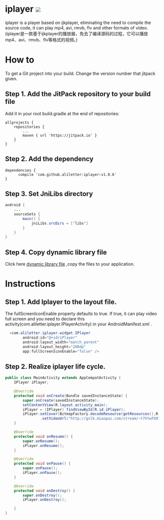 # iplayer [![](https://jitpack.io/v/aliletter/iplayer.svg)](https://jitpack.io/#aliletter/iplayer)
iplayer is a player based on ijkplayer, eliminating the need to compile the source code, it can play mp4, avi, rmvb, flv and other formats of video.(iplayer是一款基于ijkplayer的播放器，免去了编译源码的过程，它可以播放mp4、avi、rmvb、flv等格式的视频。)
# How to
To get a Git project into your build. Change the version number that jitpack given.
## Step 1. Add the JitPack repository to your build file
Add it in your root build.gradle at the end of repositories:

	allprojects {
		repositories {
			...
			maven { url 'https://jitpack.io' }
		}
	}
  
## Step 2. Add the dependency

	dependencies {
          compile 'com.github.aliletter:iplayer:v1.0.6'
	}
## Step 3. Set JniLibs directory

```Java
android {
    ...
    sourceSets {
        main() {
            jniLibs.srcDirs = ['libs']
        }
    }
}

```
## Step 4. Copy dynamic library file
Click here [dynamic library file](https://github.com/aliletter/iplayer/raw/master/libs.7z) ,copy the files to your application.

# Instructions
## Step 1. Add Iplayer to the layout file.
The fullScreenIconEnable property defaults to true. If true, it can play video full screen and you need to declare this activity(com.aliletter.iplayer.IPlayerActivity) in your AndroidManifest.xml .
```Java
  <com.aliletter.iplayer.widget.IPlayer
        android:id="@+id/iPlayer"
        android:layout_width="match_parent"
        android:layout_height="200dp"
        app:fullScreenIconEnable="false" />
```

## Step 2. Realize iplayer life cycle.
```Java
public class MainActivity extends AppCompatActivity {
    IPlayer iPlayer;

    @Override
    protected void onCreate(Bundle savedInstanceState) {
        super.onCreate(savedInstanceState);
        setContentView(R.layout.activity_main);
        iPlayer = (IPlayer) findViewById(R.id.iPlayer);
        iPlayer.setCover(BitmapFactory.decodeResource(getResources(),R.mipmap.ic_launcher))
                .setVideoUrl("http://gslb.miaopai.com/stream/~t7hYwFO974U4fDLTI3basB81DRAFPYTMjdPgw__.mp4?mpflag=64&vend=1&os=3&partner=4&platform=2&cookie_id=&refer=miaopai&scid=%7Et7hYwFO974U4fDLTI3basB81DRAFPYTMjdPgw__");
    }

    @Override
    protected void onResume() {
        super.onResume();
        iPlayer.onResume();
    }

    @Override
    protected void onPause() {
        super.onPause();
        iPlayer.onPause();
    }

    @Override
    protected void onDestroy() {
        super.onDestroy();
        iPlayer.onDestroy();

    }
}
```
